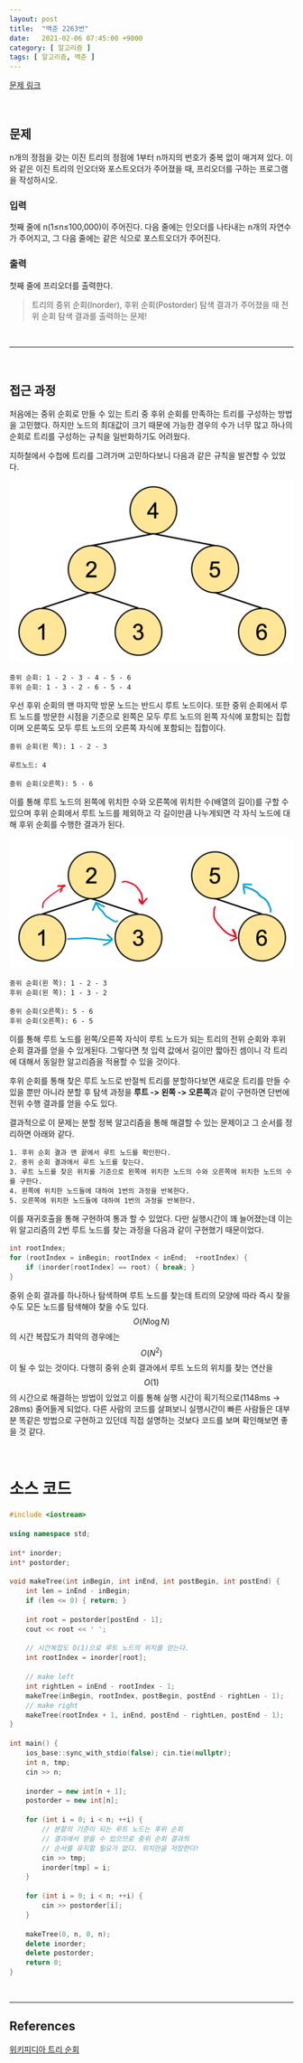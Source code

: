 ```yaml
---
layout: post
title:  "백준 2263번"
date:   2021-02-06 07:45:00 +9000
category: [ 알고리즘 ]
tags: [ 알고리즘, 백준 ]
---
```


[문제 링크](https://www.acmicpc.net/problem/2263)

<br>

## 문제
n개의 정점을 갖는 이진 트리의 정점에 1부터 n까지의 번호가 중복 없이 매겨져 있다. 이와 같은 이진 트리의 인오더와 포스트오더가 주어졌을 때, 프리오더를 구하는 프로그램을 작성하시오.

### 입력
첫째 줄에 n(1≤n≤100,000)이 주어진다. 다음 줄에는 인오더를 나타내는 n개의 자연수가 주어지고, 그 다음 줄에는 같은 식으로 포스트오더가 주어진다.

### 출력
첫째 줄에 프리오더를 출력한다.

> 트리의 중위 순회(Inorder), 후위 순회(Postorder) 탐색 결과가 주어졌을 때 전위 순회 탐색 결과를 출력하는 문제!

<br>

---

<br>

## 접근 과정
처음에는 중위 순회로 만들 수 있는 트리 중 후위 순회를 만족하는 트리를 구성하는 방법을 고민했다. 하지만 노드의 최대값이 크기 때문에 가능한 경우의 수가 너무 많고 하나의 순회로 트리를 구성하는 규칙을 일반화하기도 어려웠다.

지하철에서 수첩에 트리를 그려가며 고민하다보니 다음과 같은 규칙을 발견할 수 있었다.

![트리그림1](/assets/boj_2263_1.png)

    중위 순회: 1 - 2 - 3 - 4 - 5 - 6   
    후위 순회: 1 - 3 - 2 - 6 - 5 - 4

우선 후위 순회의 맨 마지막 방문 노드는 반드시 루트 노드이다. 또한 중위 순회에서 루트 노드를 방문한 시점을 기준으로 왼쪽은 모두 루트 노드의 왼쪽 자식에 포함되는 집합이며 오른쪽도 모두 루트 노드의 오른쪽 자식에 포함되는 집합이다.

    중위 순회(왼 쪽): 1 - 2 - 3

    루트노드: 4

    중위 순회(오른쪽): 5 - 6

이를 통해 루트 노드의 왼쪽에 위치한 수와 오른쪽에 위치한 수(배열의 길이)를 구할 수 있으며 후위 순회에서 루트 노드를 제외하고 각 길이만큼 나누게되면 각 자식 노드에 대해 후위 순회를 수행한 결과가 된다.

![트리그림](/assets/boj_2263_2.png)

    중위 순회(왼 쪽): 1 - 2 - 3
    후위 순회(왼 쪽): 1 - 3 - 2

    중위 순회(오른쪽): 5 - 6
    후위 순회(오른쪽): 6 - 5
    
이를 통해 루트 노드를 왼쪽/오른쪽 자식이 루트 노드가 되는 트리의 전위 순회와 후위 순회 결과를 얻을 수 있게된다. 그렇다면 첫 입력 값에서 길이만 짧아진 셈이니 각 트리에 대해서 동일한 알고리즘을 적용할 수 있을 것이다.   

후위 순회를 통해 찾은 루트 노드로 반절씩 트리를 분할하다보면 새로운 트리를 만들 수 있을 뿐만 아니라 분할 후 탐색 과정을 **루트 -> 왼쪽 -> 오른쪽**과 같이 구현하면 단번에 전위 수행 결과를 얻을 수도 있다.

결과적으로 이 문제는 분할 정복 알고리즘을 통해 해결할 수 있는 문제이고 그 순서를 정리하면 아래와 같다.

    1. 후위 순회 결과 맨 끝에서 루트 노드를 확인한다.
    2. 중위 순회 결과에서 루트 노드를 찾는다.
    3. 루트 노드를 찾은 위치를 기준으로 왼쪽에 위치한 노드의 수와 오른쪽에 위치한 노드의 수를 구한다.
    4. 왼쪽에 위치한 노드들에 대하여 1번의 과정을 반복한다.
    5. 오른쪽에 위치한 노드들에 대하여 1번의 과정을 반복한다.

이를 재귀호출을 통해 구현하여 통과 할 수 있었다. 다만 실행시간이 꽤 늘어졌는데 이는 위 알고리즘의 2번 루트 노드를 찾는 과정을 다음과 같이 구현했기 때문이었다.

```c++
int rootIndex;
for (rootIndex = inBegin; rootIndex < inEnd;  +rootIndex) {
    if (inorder[rootIndex] == root) { break; }
}
```

중위 순회 결과를 하나하나 탐색하며 루트 노드를 찾는데 트리의 모양에 따라 즉시 찾을수도 모든 노드를 탐색해야 찾을 수도 있다. $$O(N\log N)$$의 시간 복잡도가 최악의 경우에는 $$O(N^{2})$$이 될 수 있는 것이다. 다행히 중위 순회 결과에서 루트 노드의 위치를 찾는 연산을 $$O(1)$$의 시간으로 해결하는 방법이 있었고 이를 통해 실행 시간이 획기적으로(1148ms -> 28ms) 줄어들게 되었다. 다른 사람의 코드를 살펴보니 실행시간이 빠른 사람들은 대부분 똑같은 방법으로 구현하고 있던데 직접 설명하는 것보다 코드를 보며 확인해보면 좋을 것 같다.

<br>

# 소스 코드

```c++
#include <iostream>

using namespace std;

int* inorder;
int* postorder;

void makeTree(int inBegin, int inEnd, int postBegin, int postEnd) {
    int len = inEnd - inBegin;
    if (len <= 0) { return; }

    int root = postorder[postEnd - 1];
    cout << root << ' ';

    // 시간복잡도 O(1)으로 루트 노드의 위치를 얻는다.
    int rootIndex = inorder[root];

    // make left
    int rightLen = inEnd - rootIndex - 1;
    makeTree(inBegin, rootIndex, postBegin, postEnd - rightLen - 1);
    // make right
    makeTree(rootIndex + 1, inEnd, postEnd - rightLen, postEnd - 1);
}

int main() {
    ios_base::sync_with_stdio(false); cin.tie(nullptr);
    int n, tmp;
    cin >> n;

    inorder = new int[n + 1];
    postorder = new int[n];

    for (int i = 0; i < n; ++i) {
        // 분할의 기준이 되는 루트 노드는 후위 순회
        // 결과에서 얻을 수 있으므로 중위 순회 결과의
        // 순서를 유지할 필요가 없다. 위치만을 저장한다!
        cin >> tmp;
        inorder[tmp] = i;
    }

    for (int i = 0; i < n; ++i) {
        cin >> postorder[i];
    }
    
    makeTree(0, n, 0, n);
    delete inorder;
    delete postorder;
    return 0;
}
```

<br>

---

## References
[위키피디아 트리 순회](https://ko.wikipedia.org/wiki/트리_순회)